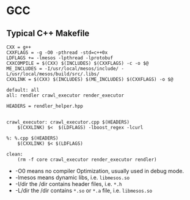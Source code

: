 # GCC

## Typical C++ Makefile

```
CXX = g++
CXXFLAGS = -g -O0 -pthread -std=c++0x
LDFLAGS += -lmesos -lpthread -lprotobuf
CXXCOMPILE = $(CXX) $(INCLUDES) $(CXXFLAGS) -c -o $@
ME_INCLUDES = -I/usr/local/mesos/include/ -L/usr/local/mesos/build/src/.libs/
CXXLINK = $(CXX) $(INCLUDES) $(ME_INCLUDES) $(CXXFLAGS) -o $@

default: all
all: rendler crawl_executor render_executor

HEADERS = rendler_helper.hpp


crawl_executor: crawl_executor.cpp $(HEADERS)
    $(CXXLINK) $<  $(LDFLAGS) -lboost_regex -lcurl

%: %.cpp $(HEADERS)
    $(CXXLINK) $< $(LDFLAGS)

clean:
    (rm -f core crawl_executor render_executor rendler)
```

* -O0 means no compiler Optimization, usually used in debug mode.
* -lmesos means dynamic libs, i.e. `libmesos.so`
* -I/dir the /dir contains header files, i.e. `*.h`
* -L/dir the /dir contains `*.so` or `*.a` file, i.e. `libmesos.so`
